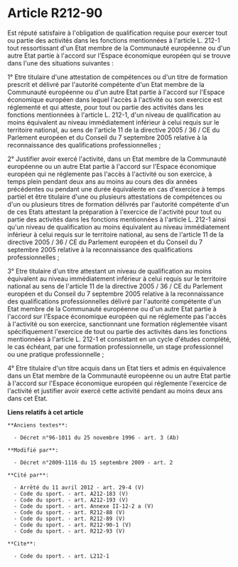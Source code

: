 # Article R212-90

Est réputé satisfaire à l'obligation de qualification requise pour exercer tout ou partie des activités dans les fonctions
mentionnées à l'article L. 212-1 tout ressortissant d'un Etat membre de la Communauté européenne ou d'un autre Etat partie à
l'accord sur l'Espace économique européen qui se trouve dans l'une des situations suivantes : 

1° Etre titulaire d'une attestation de compétences ou d'un titre de formation prescrit et délivré par l'autorité compétente
d'un Etat membre de la Communauté européenne ou d'un autre Etat partie à l'accord sur l'Espace économique européen dans
lequel l'accès à l'activité ou son exercice est réglementé et qui atteste, pour tout ou partie des activités dans les
fonctions mentionnées à l'article L. 212-1, d'un niveau de qualification au moins équivalent au niveau immédiatement
inférieur à celui requis sur le territoire national, au sens de l'article 11 de la directive 2005 / 36 / CE du Parlement
européen et du Conseil du 7 septembre 2005 relative à la reconnaissance des qualifications professionnelles ; 

2° Justifier avoir exercé l'activité, dans un Etat membre de la Communauté européenne ou un autre Etat partie à l'accord sur
l'Espace économique européen qui ne réglemente pas l'accès à l'activité ou son exercice, à temps plein pendant deux ans au
moins au cours des dix années précédentes ou pendant une durée équivalente en cas d'exercice à temps partiel et être
titulaire d'une ou plusieurs attestations de compétences ou d'un ou plusieurs titres de formation délivrés par l'autorité
compétente d'un de ces Etats attestant la préparation à l'exercice de l'activité pour tout ou partie des activités dans les
fonctions mentionnées à l'article L. 212-1 ainsi qu'un niveau de qualification au moins équivalent au niveau immédiatement
inférieur à celui requis sur le territoire national, au sens de l'article 11 de la directive 2005 / 36 / CE du Parlement
européen et du Conseil du 7 septembre 2005 relative à la reconnaissance des qualifications professionnelles ; 

3° Etre titulaire d'un titre attestant un niveau de qualification au moins équivalent au niveau immédiatement inférieur à
celui requis sur le territoire national au sens de l'article 11 de la directive 2005 / 36 / CE du Parlement européen et du
Conseil du 7 septembre 2005 relative à la reconnaissance des qualifications professionnelles délivré par l'autorité
compétente d'un Etat membre de la Communauté européenne ou d'un autre Etat partie à l'accord sur l'Espace économique européen
qui ne réglemente pas l'accès à l'activité ou son exercice, sanctionnant une formation réglementée visant spécifiquement
l'exercice de tout ou partie des activités dans les fonctions mentionnées à l'article L. 212-1 et consistant en un cycle
d'études complété, le cas échéant, par une formation professionnelle, un stage professionnel ou une pratique
professionnelle ; 

4° Etre titulaire d'un titre acquis dans un Etat tiers et admis en équivalence dans un Etat membre de la Communauté
européenne ou un autre Etat partie à l'accord sur l'Espace économique européen qui réglemente l'exercice de l'activité et
justifier avoir exercé cette activité pendant au moins deux ans dans cet Etat.

**Liens relatifs à cet article**

	**Anciens textes**:

	  - Décret n°96-1011 du 25 novembre 1996 - art. 3 (Ab)

	**Modifié par**:

	  - Décret n°2009-1116 du 15 septembre 2009 - art. 2

	**Cité par**:

	  - Arrêté du 11 avril 2012 - art. 29-4 (V)
	  - Code du sport. - art. A212-183 (V)
	  - Code du sport. - art. A212-193 (V)
	  - Code du sport. - art. Annexe II-12-2 a (V)
	  - Code du sport. - art. R212-88 (V)
	  - Code du sport. - art. R212-89 (V)
	  - Code du sport. - art. R212-90-1 (V)
	  - Code du sport. - art. R212-93 (V)

	**Cite**:

	  - Code du sport. - art. L212-1
